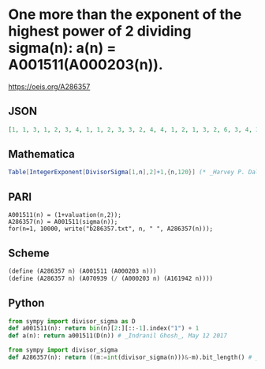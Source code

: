 # One more than the exponent of the highest power of 2 dividing sigma\(n\): a\(n\) \= A001511\(A000203\(n\)\)\.
https://oeis.org/A286357
## JSON
```JSON
[1, 1, 3, 1, 2, 3, 4, 1, 1, 2, 3, 3, 2, 4, 4, 1, 2, 1, 3, 2, 6, 3, 4, 3, 1, 2, 4, 4, 2, 4, 6, 1, 5, 2, 5, 1, 2, 3, 4, 2, 2, 6, 3, 3, 2, 4, 5, 3, 1, 1, 4, 2, 2, 4, 4, 4, 5, 2, 3, 4, 2, 6, 4, 1, 3, 5, 3, 2, 6, 5, 4, 1, 2, 2, 3, 3, 6, 4, 5, 2, 1, 2, 3, 6, 3, 3, 4, 3, 2, 2, 5, 4, 8, 5, 4, 3, 2, 1, 3, 1, 2, 4, 4, 2, 7, 2, 3, 4, 2, 4, 4, 4, 2, 5, 5, 2, 2, 3, 5, 4]
```
## Mathematica
```Mathematica
Table[IntegerExponent[DivisorSigma[1,n],2]+1,{n,120}] (* _Harvey P. Dale_, Sep 04 2023 *)
```
## PARI
```PARI
A001511(n) = (1+valuation(n,2));
A286357(n) = A001511(sigma(n));
for(n=1, 10000, write("b286357.txt", n, " ", A286357(n)));
```
## Scheme
```Scheme
(define (A286357 n) (A001511 (A000203 n)))
(define (A286357 n) (A070939 (/ (A000203 n) (A161942 n))))
```
## Python
```Python
from sympy import divisor_sigma as D
def a001511(n): return bin(n)[2:][::-1].index("1") + 1
def a(n): return a001511(D(n)) # _Indranil Ghosh_, May 12 2017
```
```Python
from sympy import divisor_sigma
def A286357(n): return ((m:=int(divisor_sigma(n)))&-m).bit_length() # _Chai Wah Wu_, Jul 10 2022
```
